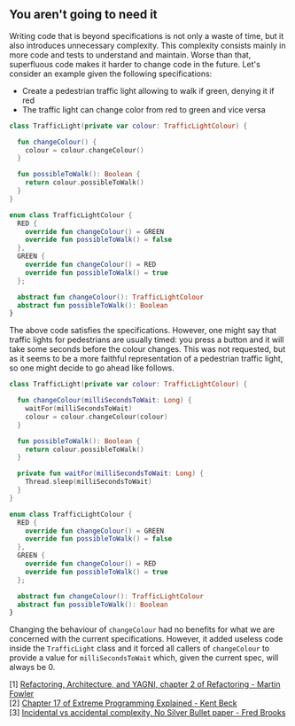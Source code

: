 ## You aren't going to need it
Writing code that is beyond specifications is not only a waste of time, but it also introduces unnecessary complexity.
This complexity consists mainly in more code and tests to understand and maintain. Worse than that, superfluous code
makes it harder to change code in the future. Let's consider an example given the following specifications:
* Create a pedestrian traffic light allowing to walk if green, denying it if red
* The traffic light can change color from red to green and vice versa

```kotlin
class TrafficLight(private var colour: TrafficLightColour) {

  fun changeColour() {
    colour = colour.changeColour()
  }

  fun possibleToWalk(): Boolean {
    return colour.possibleToWalk()
  }
}

enum class TrafficLightColour {
  RED {
    override fun changeColour() = GREEN
    override fun possibleToWalk() = false
  },
  GREEN {
    override fun changeColour() = RED
    override fun possibleToWalk() = true
  };

  abstract fun changeColour(): TrafficLightColour
  abstract fun possibleToWalk(): Boolean
}
```

The above code satisfies the specifications. However, one might say that traffic lights for pedestrians are usually timed: you press
a button and it will take some seconds before the colour changes. This was not requested, but as it seems to be a more
faithful representation of a pedestrian traffic light, so one might decide to go ahead like follows.

```kotlin
class TrafficLight(private var colour: TrafficLightColour) {

  fun changeColour(milliSecondsToWait: Long) {
    waitFor(milliSecondsToWait)
    colour = colour.changeColour(colour)
  }

  fun possibleToWalk(): Boolean {
    return colour.possibleToWalk()
  }

  private fun waitFor(milliSecondsToWait: Long) {
    Thread.sleep(milliSecondsToWait)
  }
}

enum class TrafficLightColour {
  RED {
    override fun changeColour() = GREEN
    override fun possibleToWalk() = false
  },
  GREEN {
    override fun changeColour() = RED
    override fun possibleToWalk() = true
  };

  abstract fun changeColour(): TrafficLightColour
  abstract fun possibleToWalk(): Boolean
}
```

Changing the behaviour of `changeColour` had no benefits for what we are concerned with the current specifications. However,
it added useless code inside the `TrafficLight` class and it forced all callers of `changeColour` to provide a value for
`milliSecondsToWait` which, given the current spec, will always be 0.


[1] [Refactoring, Architecture, and YAGNI, chapter 2 of Refactoring - Martin Fowler](https://www.goodreads.com/en/book/show/44936.Refactoring)  
[2] [Chapter 17 of Extreme Programming Explained - Kent Beck](https://www.goodreads.com/book/show/67833.Extreme_Programming_Explained)  
[3] [Incidental vs accidental complexity, No Silver Bullet paper - Fred Brooks](https://en.wikipedia.org/wiki/No_Silver_Bullet)  